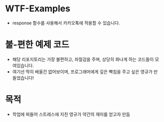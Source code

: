 # WTF-Examples
- response 함수를 사용해서 카카오톡에 적용할 수 있습니다.

# 불-편한 예제 코드
- 해당 리포지토리는 가장 불편하고, 좌절감을 주며, 상당히 화나게 하는 코드들이 모여있습니다.
- 여기선 딱히 배울건 없어보이며, 프로그래머에게 깊은 빡침을 주고 싶은 영규가 만들었습니다!
# 목적
- 학업에 찌들어 스트레스에 지친 영규가 약간의 재미를 얻고자 만듬
